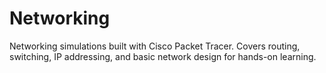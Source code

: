 # Networking
Networking simulations built with Cisco Packet Tracer. Covers routing, switching, IP addressing, and basic network design for hands-on learning.
